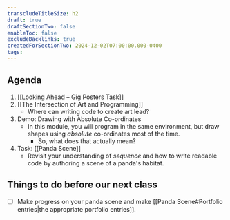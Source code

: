 ```yaml
---
transcludeTitleSize: h2
draft: true
draftSectionTwo: false
enableToc: false
excludeBacklinks: true
createdForSectionTwo: 2024-12-02T07:00:00.000-0400
tags:
---
```

## Agenda
1. [[Looking Ahead – Gig Posters Task]]
2. [[The Intersection of Art and Programming]]
	- Where can writing code to create art lead?
3. Demo: Drawing with Absolute Co-ordinates
	- In this module, you will program in the same environment, but draw shapes using *absolute* co-ordinates most of the time.
		- So, what does that actually mean?
1. Task: [[Panda Scene]]
	- Revisit your understanding of *sequence* and how to write readable code by authoring a scene of a panda's habitat.
## Things to do before our next class
- [ ] Make progress on your panda scene and make [[Panda Scene#Portfolio entries|the appropriate portfolio entries]].